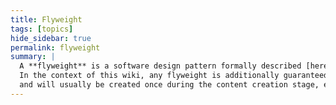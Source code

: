 ```yaml
---
title: Flyweight
tags: [topics]
hide_sidebar: true
permalink: flyweight
summary: | 
  A **flyweight** is a software design pattern formally described [here](https://en.wikipedia.org/wiki/Flyweight_pattern).  
  In the context of this wiki, any flyweight is additionally guaranteed to never be modified by [solvers](solver),  
  and will usually be created once during the content creation stage, e.g. while creating maps in [editor](editor_setup).
---
```


